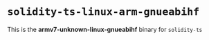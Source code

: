 <!-- cSpell:disable -->

# `solidity-ts-linux-arm-gnueabihf`

This is the **armv7-unknown-linux-gnueabihf** binary for `solidity-ts`

